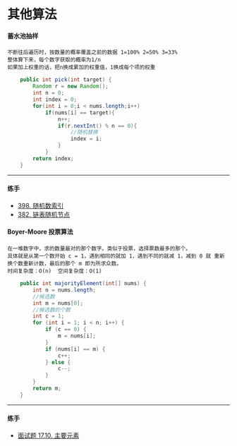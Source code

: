 # 其他算法

#### 蓄水池抽样

    不断往后遍历时，按数量的概率覆盖之前的数据 1=100% 2=50% 3=33%  
    整体算下来，每个数字获取的概率为1/n  
    如果加上权重的话，把n换成累加的权重值，1换成每个项的权重
```java
    public int pick(int target) {
        Random r = new Random();
        int n = 0;
        int index = 0;
        for(int i = 0;i < nums.length;i++)
            if(nums[i] == target){
                n++;
                if(r.nextInt() % n == 0){
                    //随机替换
                    index = i;
                }
            }
        return index;
    }
```

***
#### 练手
* [398. 随机数索引](https://leetcode-cn.com/problems/random-pick-index/)
* [382. 链表随机节点](https://leetcode-cn.com/problems/linked-list-random-node/)

#### Boyer-Moore 投票算法

    在一堆数字中，求的数量最对的那个数字。类似于投票，选择票数最多的那个。
    具体就是从第一个数开始 c = 1，遇到相同的就加 1，遇到不同的就减 1，减到 0 就 重新换个数重新计数，最后的那个 m 即为所求众数。
    时间复杂度：O(n)  空间复杂度：O(1)
```java
    public int majorityElement(int[] nums) {
        int n = nums.length;
        //候选数
        int m = nums[0];
        //候选数的个数
        int c = 1;
        for (int i = 1; i < n; i++) {
            if (c == 0) {
                m = nums[i];
            }
            if (nums[i] == m) {
                c++;
            } else {
                c--;
            }
        }
        return m;
    }
```

***
#### 练手
* [面试题 17.10. 主要元素](https://leetcode-cn.com/problems/find-majority-element-lcci/)
